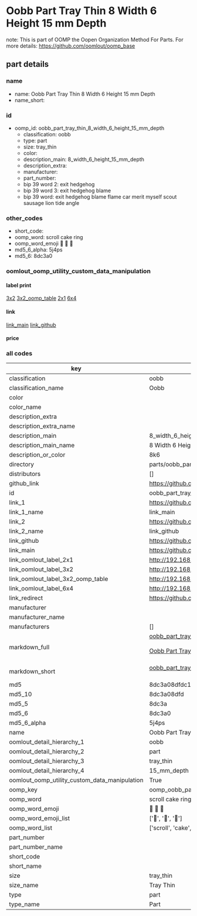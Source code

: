 # Oobb Part Tray Thin 8 Width 6 Height 15 mm Depth  

note: This is part of OOMP the Oopen Organization Method For Parts. For more details: https://github.com/oomlout/oomp_base

##  part details
  







### name
* name: Oobb Part Tray Thin 8 Width 6 Height 15 mm Depth
* name_short: 
### id
* oomp_id: oobb_part_tray_thin_8_width_6_height_15_mm_depth
  * classification: oobb
  * type: part
  * size: tray_thin
  * color: 
  * description_main: 8_width_6_height_15_mm_depth
  * description_extra: 
  * manufacturer: 
  * part_number: 
  * bip 39 word 2: exit hedgehog
  * bip 39 word 3: exit hedgehog blame
  * bip 39 word: exit hedgehog blame flame car merit myself scout sausage lion tide angle

### other_codes
* short_code: 
* oomp_word: scroll cake ring
* oomp_word_emoji :scroll: :cake: :ring:
* md5_6_alpha: 5j4ps
* md5_6: 8dc3a0






### oomlout_oomp_utility_custom_data_manipulation
#### label print
[3x2](http://192.168.1.245:1112/?label=oomp%205j4ps)
[3x2_oomp_table](http://192.168.1.108:1112/?label=oomp%205j4ps)
[2x1](http://192.168.1.242:1112/?label=oomp%205j4ps)
[6x4](http://192.168.1.55:1112/?label=oomp%205j4ps)    

#### link

[link_main](https://github.com/oomlout/oomlout_oomp_version_1_messy/tree/main/parts/oobb_part_tray_thin_8_width_6_height_15_mm_depth) [link_github](https://github.com/oomlout/oomlout_oomp_version_1_messy/tree/main/parts/oobb_part_tray_thin_8_width_6_height_15_mm_depth)                             

#### price







### all codes 
| key | value |  
| --- | --- |  
| classification | oobb |  
| classification_name | Oobb |  
| color |  |  
| color_name |  |  
| description_extra |  |  
| description_extra_name |  |  
| description_main | 8_width_6_height_15_mm_depth |  
| description_main_name | 8 Width 6 Height 15 mm Depth |  
| description_or_color | 8k6 |  
| directory | parts/oobb_part_tray_thin_8_width_6_height_15_mm_depth |  
| distributors | [] |  
| github_link | https://github.com/oomlout/oomlout_oomp_part_src/tree/main/parts/oobb_part_tray_thin_8_width_6_height_15_mm_depth |  
| id | oobb_part_tray_thin_8_width_6_height_15_mm_depth |  
| link_1 | https://github.com/oomlout/oomlout_oomp_version_1_messy/tree/main/parts/oobb_part_tray_thin_8_width_6_height_15_mm_depth |  
| link_1_name | link_main |  
| link_2 | https://github.com/oomlout/oomlout_oomp_version_1_messy/tree/main/parts/oobb_part_tray_thin_8_width_6_height_15_mm_depth |  
| link_2_name | link_github |  
| link_github | https://github.com/oomlout/oomlout_oomp_version_1_messy/tree/main/parts/oobb_part_tray_thin_8_width_6_height_15_mm_depth |  
| link_main | https://github.com/oomlout/oomlout_oomp_version_1_messy/tree/main/parts/oobb_part_tray_thin_8_width_6_height_15_mm_depth |  
| link_oomlout_label_2x1 | http://192.168.1.242:1112/?label=oomp%205j4ps |  
| link_oomlout_label_3x2 | http://192.168.1.245:1112/?label=oomp%205j4ps |  
| link_oomlout_label_3x2_oomp_table | http://192.168.1.108:1112/?label=oomp%205j4ps |  
| link_oomlout_label_6x4 | http://192.168.1.55:1112/?label=oomp%205j4ps |  
| link_redirect | https://github.com/oomlout/oomlout_oomp_version_1_messy/tree/main/parts/oobb_part_tray_thin_8_width_6_height_15_mm_depth |  
| manufacturer |  |  
| manufacturer_name |  |  
| manufacturers | [] |  
| markdown_full | [oobb_part_tray_thin_8_width_6_height_15_mm_depth](none)<br>[](none)<br>[Oobb Part Tray Thin 8 Width 6 Height 15 Mm Depth](none)<br><br> |  
| markdown_short | [oobb_part_tray_thin_8_width_6_height_15_mm_depth](none)<br><br> |  
| md5 | 8dc3a08dfdc1524a2e1125842e5aa27f |  
| md5_10 | 8dc3a08dfd |  
| md5_5 | 8dc3a |  
| md5_6 | 8dc3a0 |  
| md5_6_alpha | 5j4ps |  
| name | Oobb Part Tray Thin 8 Width 6 Height 15 mm Depth |  
| oomlout_detail_hierarchy_1 | oobb |  
| oomlout_detail_hierarchy_2 | part |  
| oomlout_detail_hierarchy_3 | tray_thin |  
| oomlout_detail_hierarchy_4 | 15_mm_depth |  
| oomlout_oomp_utility_custom_data_manipulation | True |  
| oomp_key | oomp_oobb_part_tray_thin_8_width_6_height_15_mm_depth |  
| oomp_word | scroll cake ring |  
| oomp_word_emoji | :scroll: :cake: :ring: |  
| oomp_word_emoji_list | [':scroll:', ':cake:', ':ring:'] |  
| oomp_word_list | ['scroll', 'cake', 'ring'] |  
| part_number |  |  
| part_number_name |  |  
| short_code |  |  
| short_name |  |  
| size | tray_thin |  
| size_name | Tray Thin |  
| type | part |  
| type_name | Part |  
